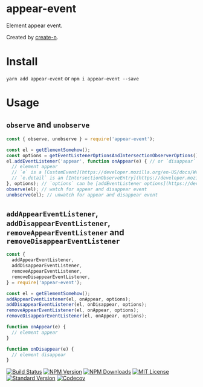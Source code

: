 # appear-event

Element appear event.

Created by [create-n](https://github.com/vivaxy/create-n).

# Install

`yarn add appear-event` or `npm i appear-event --save`

# Usage

## `observe` and `unobserve`

```js
const { observe, unobserve } = require('appear-event');

const el = getElementSomehow();
const options = getEventListenerOptionsAndIntersectionObserverOptions();
el.addEventListener('appear', function onAppear(e) { // or `disappear` event
  // element appear
  // `e` is a [CustomEvent](https://developer.mozilla.org/en-US/docs/Web/API/CustomEvent)
  // `e.detail` is an [IntersectionObserveEntry](https://developer.mozilla.org/en-US/docs/Web/API/IntersectionObserverEntry).
}, options); // `options` can be [addEventListener options](https://developer.mozilla.org/en-US/docs/Web/API/EventTarget/addEventListener#Parameters) or [IntersectionObserver Properties](https://developer.mozilla.org/en-US/docs/Web/API/IntersectionObserver#Properties)
observe(el); // watch for appear and disappear event
unobserve(el); // unwatch for appear and disappear event
```

## `addAppearEventListener`, `addDisappearEventListener`, `removeAppearEventListener` and `removeDisappearEventListener`

```js
const {
  addAppearEventListener,
  addDisappearEventListener,
  removeAppearEventListener,
  removeDisappearEventListener,
} = require('appear-event');

const el = getElementSomehow();
addAppearEventListener(el, onAppear, options);
addDisappearEventListener(el, onDisappear, options);
removeAppearEventListener(el, onAppear, options);
removeDisappearEventListener(el, onAppear, options);

function onAppear(e) {
  // element appear
}

function onDisappear(e) {
  // element disappear
}
```

[![Build Status][travis-image]][travis-url]
[![NPM Version][npm-version-image]][npm-url]
[![NPM Downloads][npm-downloads-image]][npm-url]
[![MIT License][license-image]][license-url]
[![Standard Version][standard-version-image]][standard-version-url]
[![Codecov][codecov-image]][codecov-url]

[travis-image]: https://img.shields.io/travis/vivaxy/appear-event.svg?style=flat-square
[travis-url]: https://travis-ci.org/vivaxy/appear-event
[npm-version-image]: https://img.shields.io/npm/v/appear-event.svg?style=flat-square
[npm-url]: https://www.npmjs.com/package/appear-event
[npm-downloads-image]: https://img.shields.io/npm/dt/appear-event.svg?style=flat-square
[license-image]: https://img.shields.io/npm/l/appear-event.svg?style=flat-square
[license-url]: LICENSE
[standard-version-image]: https://img.shields.io/badge/release-standard%20version-brightgreen.svg?style=flat-square
[standard-version-url]: https://github.com/conventional-changelog/standard-version
[codecov-image]: https://img.shields.io/codecov/c/github/vivaxy/appear-event.svg?style=flat-square
[codecov-url]: https://codecov.io/gh/vivaxy/appear-event
